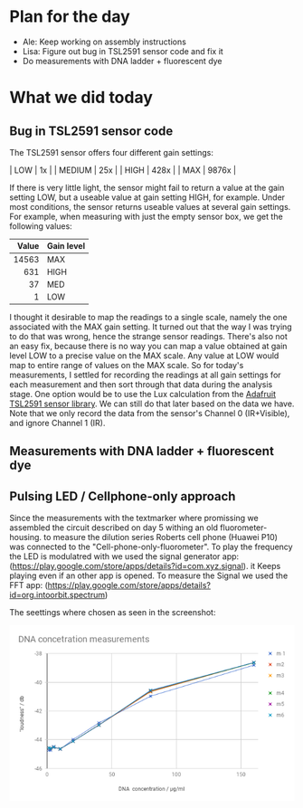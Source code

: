 # Plan for the day

* Ale: Keep working on assembly instructions
* Lisa: Figure out bug in TSL2591 sensor code and fix it
* Do measurements with DNA ladder + fluorescent dye

# What we did today

## Bug in TSL2591 sensor code

The TSL2591 sensor offers four different gain settings:

| LOW    | 1x    |
| MEDIUM | 25x   |
| HIGH   | 428x  |
| MAX    | 9876x |

If there is very little light, the sensor might fail to return a value at the gain setting LOW, but a useable value at gain setting HIGH, for example. Under most conditions, the sensor returns useable values at several gain settings.
For example, when measuring with just the empty sensor box, we get the following values:

| Value | Gain level |
| -----:| ---------- |
| 14563 | MAX        |
| 631   | HIGH       |
| 37    | MED        |
| 1     | LOW        |

I thought it desirable to map the readings to a single scale, namely the one associated with the MAX gain setting. It turned out that the way I was trying to do that was wrong, hence the strange sensor readings. There's also not an easy fix, because there is no way you can map a value obtained at gain level LOW to a precise value on the MAX scale. Any value at LOW would map to entire range of values on the MAX scale.
So for today's measurements, I settled for recording the readings at all gain settings for each measurement and then sort through that data during the analysis stage.
One option would be to use the Lux calculation from the [Adafruit TSL2591 sensor library](https://github.com/adafruit/Adafruit_TSL2591_Library/blob/master/Adafruit_TSL2591.cpp). We can still do that later based on the data we have.
Note that we only record the data from the sensor's Channel 0 (IR+Visible), and ignore Channel 1 (IR).

## Measurements with DNA ladder + fluorescent dye


## Pulsing LED / Cellphone-only approach

Since the measurements with the textmarker where promissing we assembled the circuit described on day 5 withing an old fluorometer-housing. 
to measure the dilution series Roberts cell phone (Huawei P10) was connected to the "Cell-phone-only-fluorometer". To play the frequency the LED is modulatred with we used the signal generator app:(https://play.google.com/store/apps/details?id=com.xyz.signal). it Keeps playing even if an other app is opened. 
To measure the Signal we used the FFT app: (https://play.google.com/store/apps/details?id=org.intoorbit.spectrum)

The seettings where chosen as seen in the screenshot:

![alt text](https://raw.githubusercontent.com/diy-fluorometer/aolw2018-capetown/master/sketches/chart_dna_cell.png "loudnes of the 479 Hz peak in dependence of the DNA concentration ")
